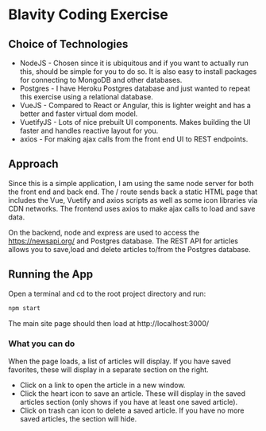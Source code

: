 # Blavity Coding Exercise

## Choice of Technologies
* NodeJS - Chosen since it is ubiquitous and if you want to actually run this, should be simple for you to do so. It is also easy to install packages for connecting to MongoDB and other databases. 
* Postgres - I have Heroku Postgres database and just wanted to repeat this exercise using a relational database.  
* VueJS - Compared to React or Angular, this is lighter weight and has a better and faster virtual dom model.  
* VuetifyJS - Lots of nice prebuilt UI components. Makes building the UI faster and handles reactive layout for you.
* axios - For making ajax calls from the front end UI to REST endpoints.  

## Approach
Since this is a simple application, I am using the same node server for both the front end and back end. The / route sends back a static HTML page that includes the Vue, Vuetify and axios scripts as well as some icon libraries via CDN networks. The frontend uses axios to make ajax calls to load and save data.  

On the backend, node and express are used to access the https://newsapi.org/ and Postgres database. The REST API for articles allows you to save,load and delete articles to/from the Postgres database.  

## Running the App
Open a terminal and cd to the root project directory and run:
```bash
npm start
```         
The main site page should then load at http://localhost:3000/

### What you can do
When the page loads, a list of articles will display. If you have saved favorites, these will display in a separate section on the right.  
* Click on a link to open the article in a new window. 
* Click the heart icon to save an article. These will display in the saved articles section (only shows if you have at least one saved article). 
* Click on trash can icon to delete a saved article. If you have no more saved articles, the section will hide.   
  